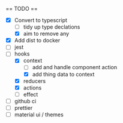 == TODO ==

- [x] Convert to typescript
  - [ ] tidy up type declations
  - [x] aim to remove any 
- [x] Add dist to docker
- [ ] jest
- [ ] hooks
   - [x] context
     - [ ] add and handle component action
     - [x] add thing data to context
   - [x] reducers
   - [x] actions
   - [ ] effect   
- [ ] github ci
- [ ] prettier
- [ ] material ui / themes
